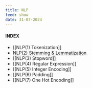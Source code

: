 ```yaml
---
title: NLP
feed: show
date: 31-07-2024
---
```

#### INDEX

- [[NLP(1) Tokenization]]
- [NLP(2) Stemming & Lemmatization](https://bongjaekwon.github.io/note/NLP(2)-Stemming-&-Lemmatization) 
- [[NLP(3) Stopword]]
- [[NLP(4) Regular Expression]]
- [[NLP(5) Integer Encoding]]
- [[NLP(6) Padding]]
- [[NLP(7) One Hot Encoding]]


